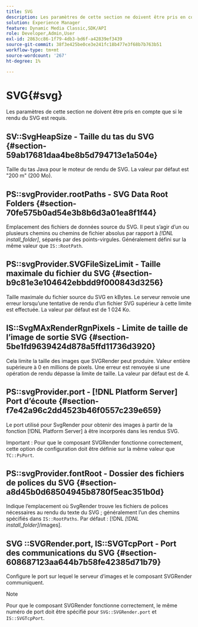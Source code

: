 ```yaml
---
title: SVG
description: Les paramètres de cette section ne doivent être pris en compte que si le rendu du SVG est requis.
solution: Experience Manager
feature: Dynamic Media Classic,SDK/API
role: Developer,Admin,User
exl-id: 2863cc86-1f79-4db3-bd6f-a42839ef3439
source-git-commit: 38f3e425be0ce3e241fc18b477e3f68b7b763b51
workflow-type: tm+mt
source-wordcount: '267'
ht-degree: 1%

---
```


# SVG{#svg}

Les paramètres de cette section ne doivent être pris en compte que si le rendu du SVG est requis.

## SV::SvgHeapSize - Taille du tas du SVG {#section-59ab17681daa4be8b5d794713e1a504e}

Taille du tas Java pour le moteur de rendu de SVG. La valeur par défaut est &quot;200 m&quot; (200 Mo).

## PS::svgProvider.rootPaths - SVG Data Root Folders {#section-70fe575b0ad54e3b8b6d3a01ea8f1f44}

Emplacement des fichiers de données source du SVG. Il peut s’agir d’un ou plusieurs chemins ou chemins de fichier absolus par rapport à *[!DNL install_folder]*, séparés par des points-virgules. Généralement défini sur la même valeur que `IS::RootPath`.

## PS::svgProvider.SVGFileSizeLimit - Taille maximale du fichier du SVG {#section-b9c81e3e104642ebbdd9f000843d3256}

Taille maximale du fichier source du SVG en kBytes. Le serveur renvoie une erreur lorsqu’une tentative de rendu d’un fichier SVG supérieur à cette limite est effectuée. La valeur par défaut est de 1 024 Ko.

## IS::SvgMAxRenderRgnPixels - Limite de taille de l’image de sortie SVG {#section-5be1fd9639424d878a5ffd11736d3920}

Cela limite la taille des images que SVGRender peut produire. Valeur entière supérieure à 0 en millions de pixels. Une erreur est renvoyée si une opération de rendu dépasse la limite de taille. La valeur par défaut est de 4.

## PS::svgProvider.port - [!DNL Platform Server] Port d’écoute {#section-f7e42a96c2dd4523b46f0557c239e659}

Le port utilisé pour SvgRender pour obtenir des images à partir de la fonction [!DNL Platform Server] à être incorporés dans les rendus SVG.

Important : Pour que le composant SVGRender fonctionne correctement, cette option de configuration doit être définie sur la même valeur que `TC::PsPort`.

## PS::svgProvider.fontRoot - Dossier des fichiers de polices du SVG {#section-a8d45b0d68504945b8780f5eac351b0d}

Indique l’emplacement où SvgRender trouve les fichiers de polices nécessaires au rendu du texte du SVG ; généralement l’un des chemins spécifiés dans `IS::RootPaths`. Par défaut : [!DNL  *[!DNL install_folder]*/images].

## SVG ::SVGRender.port, IS::SVGTcpPort - Port des communications du SVG {#section-608687123aa644b7b58fe42385d71b79}

Configure le port sur lequel le serveur d’images et le composant SVGRender communiquent.

>[!NOTE]
>
>Pour que le composant SVGRender fonctionne correctement, le même numéro de port doit être spécifié pour `SVG::SVGRender.port` et `IS::SVGTcpPort`.
